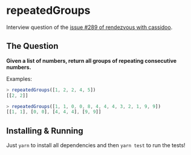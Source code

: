 # repeatedGroups

Interview question of the [issue #289 of rendezvous with cassidoo](https://buttondown.email/cassidoo/archive/like-what-you-do-and-then-you-will-do-your-best/).

## The Question

**Given a list of numbers, return all groups of repeating consecutive numbers.**

Examples:

```js
> repeatedGroups([1, 2, 2, 4, 5])
[[2, 2]]

> repeatedGroups([1, 1, 0, 0, 8, 4, 4, 4, 3, 2, 1, 9, 9])
[[1, 1], [0, 0], [4, 4, 4], [9, 9]]
```

## Installing & Running

Just `yarn` to install all dependencies and then `yarn test` to run the tests!

